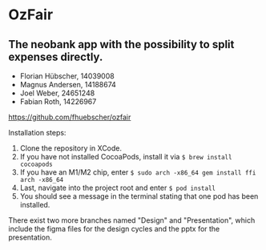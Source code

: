 # OzFair
## The neobank app with the possibility to split expenses directly.

- Florian Hübscher, 14039008
- Magnus Andersen, 14188674
- Joel Weber, 24651248
- Fabian Roth, 14226967

https://github.com/fhuebscher/ozfair

Installation steps: 
1. Clone the repository in XCode.
2. If you have not installed CocoaPods, install it via ``` $ brew install cocoapods ```
3. If you have an M1/M2 chip, enter ``` $ sudo arch -x86_64 gem install ffi arch -x86_64 ```
4. Last, navigate into the project root and enter ``` $ pod install ```
5. You should see a message in the terminal stating that one pod has been installed.

There exist two more branches named "Design" and "Presentation", which include the figma files for the design cycles and the pptx for the presentation.

